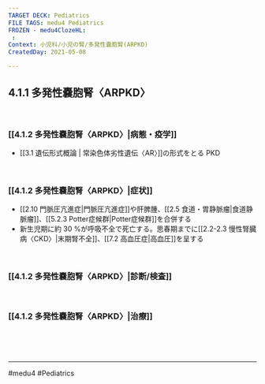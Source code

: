 ```yaml
---
TARGET DECK: Pediatrics
FILE TAGS: medu4 Pediatrics
FROZEN - medu4ClozeHL:
 : 
Context: 小児科/小児の腎/多発性嚢胞腎(ARPKD)
CreatedDay: 2021-05-08

---
```


## 4.1.1 多発性嚢胞腎〈ARPKD〉

<br>

### [[4.1.2 多発性嚢胞腎〈ARPKD〉|病態・疫学]]
* [[3.1 遺伝形式概論 | 常染色体劣性遺伝〈AR〉]]の形式をとる PKD

<br>

### [[4.1.2 多発性嚢胞腎〈ARPKD〉|症状]]
* [[2.10 門脈圧亢進症|門脈圧亢進症]]や肝脾腫、[[2.5 食道・胃静脈瘤|食道静脈瘤]]、[[5.2.3 Potter症候群|Potter症候群]]を合併する
* 新生児期に約 30 %が呼吸不全で死亡する。思春期までに[[2.2-2.3 慢性腎臓病〈CKD〉|末期腎不全]]、[[7.2 高血圧症|高血圧]]を呈する

<br>

### [[4.1.2 多発性嚢胞腎〈ARPKD〉|診断/検査]]


<br>

### [[4.1.2 多発性嚢胞腎〈ARPKD〉|治療]]


<br><br><br>

---
#medu4 #Pediatrics
